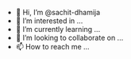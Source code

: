- 👋 Hi, I’m @sachit-dhamija
- 👀 I’m interested in ...
- 🌱 I’m currently learning ...
- 💞️ I’m looking to collaborate on ...
- 📫 How to reach me ...

<!---
sachit-dhamija/sachit-dhamija is a ✨ special ✨ repository because its `README.md` (this file) appears on your GitHub profile.
You can click the Preview link to take a look at your changes.
--->

